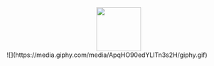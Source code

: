 <div id="header" align="center">
  <img src="https://media.giphy.com/media/v1.Y2lkPTc5MGI3NjExbGlybG1wZmhxczUyY3RpeHUxa3R4cDYxbTM5a3I4MWthdXlkZWo3MyZlcD12MV9pbnRlcm5hbF9naWZfYnlfaWQmY3Q9Zw/ApqHO90edYLlTn3s2H/giphy-downsized-large.gif" width="100"/>
</div>
![](https://media.giphy.com/media/ApqHO90edYLlTn3s2H/giphy.gif)
<!--
**sitdoff/sitdoff** is a ✨ _special_ ✨ repository because its `README.md` (this file) appears on your GitHub profile.

Here are some ideas to get you started:

- 🔭 I’m currently working on ...
- 🌱 I’m currently learning ...
- 👯 I’m looking to collaborate on ...
- 🤔 I’m looking for help with ...
- 💬 Ask me about ...
- 📫 How to reach me: ...
- 😄 Pronouns: ...
- ⚡ Fun fact: ...
-->
